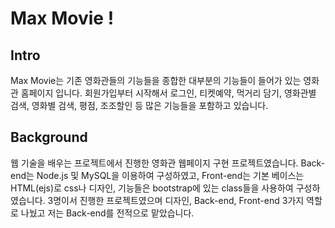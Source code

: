 
Max Movie ! 
===================

Intro
-------------
Max Movie는 기존 영화관들의 기능들을 종합한 대부분의 기능들이 들어가 있는 영화관 홈페이지 입니다. 회원가입부터 시작해서 로그인, 티켓예약, 먹거리 담기, 영화관별 검색, 영화별 검색, 평점, 조조할인 등 많은 기능들을 포함하고 있습니다.

Background
-------------
웹 기술을 배우는 프로젝트에서 진행한 영화관 웹페이지 구현 프로젝트였습니다. Back-end는 Node.js 및 MySQL을 이용하여 구성하였고, Front-end는 기본 베이스는 HTML(ejs)로 css나 디자인, 기능들은 bootstrap에 있는 class들을 사용하여 구성하였습니다.
3명이서 진행한 프로젝트였으며 디자인, Back-end, Front-end 3가지 역할로 나눴고 저는 Back-end를 전적으로 맡았습니다.
